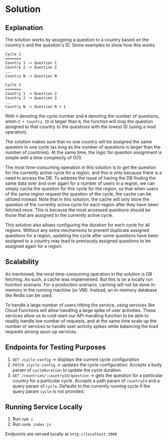 # Solution
## Explanation
The solution works by assigning a question to a country based on the country's and the question's ID. Some examples to show how this works.
```
Cycle 1
=======
Country 1 -> Question 1
Country 2 -> Question 2
...
Country N -> Question N

Cycle 2
=======
Country 1 -> Question 2
Country 2 -> Question 3
...
Country N -> Question N + 1
```

With `X` denoting the cycle number and `N` denoting the number of questions, when `X + Country ID` is larger than `N`, the function will loop the question assigned to that country to the questions with the lowest ID (using a mod operation).

The solution makes sure that no one country will be assigned the same question in one cycle (as long as the number of questions is larger than the number of countries). At the same time, the logic for question assignment is simple with a time complexity of O(1).

The most time-consuming operation in this solution is to get the question for the currently active cycle for a region, and this is only because there is a need to access the DB. To address the issue of having the DB finding the same data over and over again for a number of users in a region, we can simply cache the question for this cycle for the region, so that when users of the same region request the question of the cycle, the cache can be utilized instead. Note that in this solution, the cache will only store the question of the currently active cycle for each region after they have been fetched once. This is because the most accessed questions should be those that are assigned to the currently active cycle.

This solution also allows configuring the duration for each cycle for all regions. Without any extra mechanisms to prevent duplicate assigned questions for a region, updating the cycle after some questions have been assigned to a country may lead to previously assigned questions to be assigned again for a region.

## Scalability
As mentioned, the most time-consuming operation in the solution is DB fetching. As such, a cache was implemented. But this is on a locally run function scenario. For a production scenario, caching will not be done in-memory in the running machine (or VM). Instead, an in-memory database like Redis can be used.

To handle a large number of users hitting the service, using services like Cloud Functions will allow handling a large spike of user activities. These services allow us to cold-start our API-handling function to be able to readily handle low number of requests, and at the same time scale up the number of services to handle user activity spikes while balancing the load requests among spun-up services.

## Endpoints for Testing Purposes
1. `GET /cycle-config` -> displays the current cycle configuration
2. `PATCH /cycle-config` -> updates the cycle configuration. Accepts a body param of `cycleDuration` to update the cycle duration
3. `GET /countries/:countryId/question` -> gets the question for a particular country for a particular cycle. Accepts a path param of `countryId` and a query param of `cycle`. Defaults to the currently running cycle if the query param `cycle` is not provided. 

## Running Service Locally
1. Run `npm i`
2. Run `node index.js`

Endpoints are served locally at `http://localhost:3000`